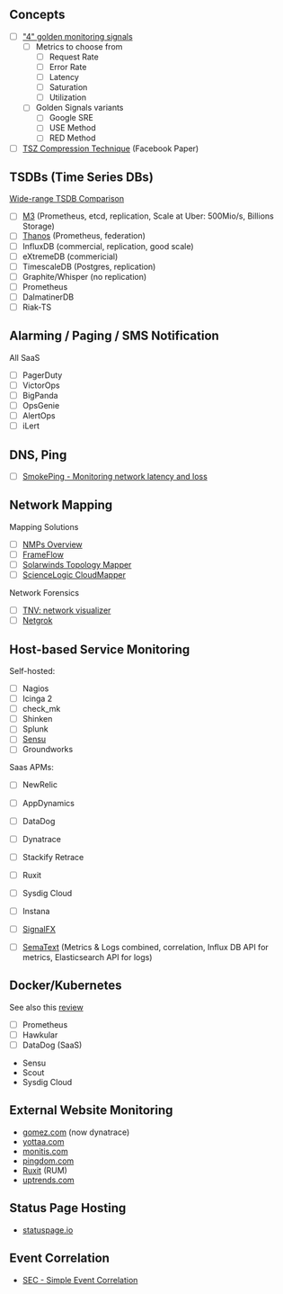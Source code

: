 ## Concepts

- [ ] ["4" golden monitoring signals](https://www.infoq.com/articles/monitoring-SRE-golden-signals)
   - [ ] Metrics to choose from
     - [ ] Request Rate
     - [ ] Error Rate
     - [ ] Latency 
     - [ ] Saturation
     - [ ] Utilization
   - [ ] Golden Signals variants
     - [ ] Google SRE
     - [ ] USE Method
     - [ ] RED Method
- [ ] [TSZ Compression Technique](https://www.vldb.org/pvldb/vol8/p1816-teller.pdf) (Facebook Paper)
     
## TSDBs (Time Series DBs)

[Wide-range TSDB Comparison](https://docs.google.com/spreadsheets/d/1sMQe9oOKhMhIVw9WmuCEWdPtAoccJ4a-IuZv4fXDHxM/edit#gid=0)

- [ ] [M3](https://vimeo.com/274821002) (Prometheus, etcd, replication, Scale at Uber: 500Mio/s, Billions Storage)
- [ ] [Thanos](https://github.com/improbable-eng/thanos) (Prometheus, federation)
- [ ] InfluxDB (commercial, replication, good scale)
- [ ] eXtremeDB (commericial)
- [ ] TimescaleDB (Postgres, replication)
- [ ] Graphite/Whisper (no replication)
- [ ] Prometheus
- [ ] DalmatinerDB
- [ ] Riak-TS
  
## Alarming / Paging / SMS Notification

All SaaS

- [ ]   PagerDuty
- [ ]   VictorOps
- [ ]   BigPanda
- [ ]   OpsGenie
- [ ]   AlertOps
- [ ]   iLert

## DNS, Ping

- [ ]   [SmokePing - Monitoring network latency and
    loss](http://oss.oetiker.ch/smokeping/)

## Network Mapping

Mapping Solutions

- [ ]   [NMPs
    Overview](http://www.slac.stanford.edu/xorg/nmtf/nmtf-tools.html#nmp-tool)
- [ ]   [FrameFlow](http://www.frameflow.com/)
- [ ]   [Solarwinds Topology
    Mapper](http://www.solarwinds.com/network-topology-mapper.aspx)
- [ ]   [ScienceLogic
    CloudMapper](http://www.sciencelogic.com/product/cloudmapper)

Network Forensics

- [ ]   [TNV: network visualizer](http://tnv.sourceforge.net/)
- [ ]   [Netgrok](http://www.cs.umd.edu/projects/netgrok/)

## Host-based Service Monitoring

Self-hosted:

- [ ]   Nagios
- [ ]   Icinga 2
- [ ]   check\_mk
- [ ]   Shinken
- [ ]   Splunk
- [ ]   [Sensu](https://sensuapp.org/)
- [ ]   Groundworks 

Saas APMs:

- [ ] NewRelic
- [ ] AppDynamics
- [ ] DataDog
- [ ] Dynatrace
- [ ] Stackify Retrace
- [ ] Ruxit
- [ ] Sysdig Cloud
- [ ] Instana
- [ ] [SignalFX](https://signalfx.com/)
- [ ] [SemaText](https://sematext.com/) (Metrics & Logs combined, correlation, Influx DB API for metrics, Elasticsearch API for logs)


## Docker/Kubernetes

See also this
[review](http://rancher.com/comparing-monitoring-options-for-docker-deployments/)

- [ ] Prometheus
- [ ] Hawkular
- [ ] DataDog (SaaS)
- Sensu
- Scout
- Sysdig Cloud

## External Website Monitoring

-   [gomez.com](http://www.gomez.com/) (now dynatrace)
-   [yottaa.com](http://www.yottaa.com/)
-   [monitis.com](http://www.monitis.com/)
-   [pingdom.com](http://www.pingdom.com/)
-   [Ruxit](https://ruxit.com/) (RUM)
-   [uptrends.com](http://www.uptrends.com/)

## Status Page Hosting

-   [statuspage.io](https://www.statuspage.io)

## Event Correlation

-   [SEC - Simple Event
    Correlation](http://simple-evcorr.sourceforge.net)
